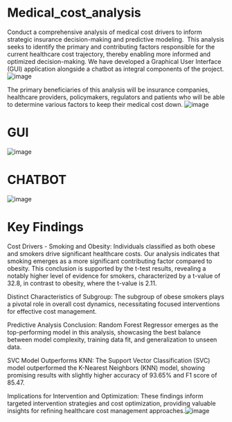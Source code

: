 # Medical_cost_analysis
Conduct a comprehensive analysis of medical cost drivers to inform strategic insurance decision-making and predictive modeling. 
This analysis seeks to identify the primary and contributing factors responsible for the current healthcare cost trajectory, thereby enabling more informed and optimized decision-making.
We have developed a Graphical User Interface (GUI) application alongside a chatbot as integral components of the project.
![image](https://github.com/Rubalkhehra/Medical_cost_analysis/assets/54534273/482bbf10-5525-4e4c-8c78-51f5c58140e7)

The primary beneficiaries of this analysis will be insurance companies, healthcare providers, policymakers, regulators and patients who will be able to determine various factors to keep their medical cost down.
![image](https://github.com/Rubalkhehra/Medical_cost_analysis/assets/54534273/5b3be264-a23f-43b7-a421-3b57db30608d)


# GUI
![image](https://github.com/Rubalkhehra/Medical_cost_analysis/assets/54534273/c2f7c71c-22e3-41d6-afd0-8639f1c9d071)

# CHATBOT
![image](https://github.com/Rubalkhehra/Medical_cost_analysis/assets/54534273/22d2d566-6477-447c-8936-6f05e49a33b1)

# Key Findings
Cost Drivers - Smoking and Obesity: Individuals classified as both obese and smokers drive significant healthcare costs. Our analysis indicates that smoking emerges as a more significant contributing factor compared to obesity. This conclusion is supported by the t-test results, revealing a notably higher level of evidence for smokers, characterized by a t-value of 32.8, in contrast to obesity, where the t-value is 2.11.

Distinct Characteristics of Subgroup: The subgroup of obese smokers plays a pivotal role in overall cost dynamics, necessitating focused interventions for effective cost management.

Predictive Analysis Conclusion: Random Forest Regressor emerges as the top-performing model in this analysis, showcasing the best balance between model complexity, training data fit, and generalization to unseen data.

SVC Model Outperforms KNN: The Support Vector Classification (SVC) model outperformed the K-Nearest Neighbors (KNN) model, showing promising results with slightly higher accuracy of 93.65% and F1 score of 85.47.

Implications for Intervention and Optimization: These findings inform targeted intervention strategies and cost optimization, providing valuable insights for refining healthcare cost management approaches.​![image](https://github.com/Rubalkhehra/Medical_cost_analysis/assets/54534273/d37227b2-20aa-47ad-aeb4-fe9c3646b5ee)


